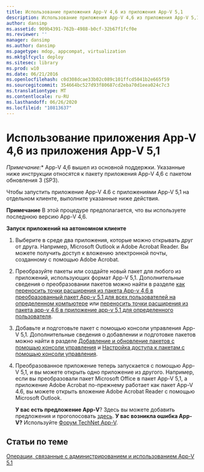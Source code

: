 ```yaml
---
title: Использование приложения App-V 4,6 из приложения App-V 5,1
description: Использование приложения App-V 4,6 из приложения App-V 5,1
author: dansimp
ms.assetid: 909b4391-762b-4988-b0cf-32b67f1fcf0e
ms.reviewer: ''
manager: dansimp
ms.author: dansimp
ms.pagetype: mdop, appcompat, virtualization
ms.mktglfcycl: deploy
ms.sitesec: library
ms.prod: w10
ms.date: 06/21/2016
ms.openlocfilehash: c0d308dcae33b02c089c101ffcd5041b2e665f59
ms.sourcegitcommit: 354664bc527d93f80687cd2eba70d1eea024c7c3
ms.translationtype: MT
ms.contentlocale: ru-RU
ms.lasthandoff: 06/26/2020
ms.locfileid: "10813637"
---
```

# Использование приложения App-V 4,6 из приложения App-V 5,1

*Примечание:** App-V 4,6 вышел из основной поддержки. Указанные ниже инструкции относятся к пакету приложения App-V 4,6 с пакетом обновления 3 (SP3).

Чтобы запустить приложение App-V 4.6 с приложениями App-V 5,1 на отдельном клиенте, выполните указанные ниже действия.

**Примечание**  В этой процедуре предполагается, что вы используете последнюю версию App-V 4,6.

**Запуск приложений на автономном клиенте**

1.  Выберите в среде два приложения, которые можно открывать друг от друга. Например, Microsoft Outlook и Adobe Acrobat Reader. Вы можете получить доступ к вложению электронной почты, созданному с помощью Adobe Acrobat.

2.  Преобразуйте пакеты или создайте новый пакет для любого из приложений, использующих формат App-V 5,1. Дополнительные сведения о преобразовании пакетов можно найти в разделе [как переносить точки расширения из пакета App-v 4,6 в преобразованный пакет App-v 5,1 для всех пользователей на определенном компьютере](how-to-migrate-extension-points-from-an-app-v-46-package-to-a-converted-app-v-51-package-for-all-users-on-a-specific-computer.md) или [переносить точки расширения из пакета app-v 4,6 в приложение app-v 5,1 для определенного пользователя](how-to-migrate-extension-points-from-an-app-v-46-package-to-app-v-51-for-a-specific-user.md).

3.  Добавьте и подготовьте пакет с помощью консоли управления App-V 5,1. Дополнительные сведения о добавлении и подготовке пакетов можно найти в разделе [Добавление и обновление пакетов с помощью консоли управления](how-to-add-or-upgrade-packages-by-using-the-management-console-51-gb18030.md) и [Настройка доступа к пакетам с помощью консоли управления](how-to-configure-access-to-packages-by-using-the-management-console-51.md).

4.  Преобразованное приложение теперь запускается с помощью App-V 5,1, и вы можете открыть одно приложение из другого. Например, если вы преобразовали пакет Microsoft Office в пакет App-V 5,1, а приложение Adobe Acrobat по-прежнему работает как пакет App-V 4.6, вы можете открыть вложение Adobe Acrobat Reader с помощью Microsoft Outlook.

    **У вас есть предложение App-V**? Здесь вы можете добавить предложения и проголосовать [здесь](http://appv.uservoice.com/forums/280448-microsoft-application-virtualization). **У вас возникла ошибка App-V?** Используйте [Форум TechNet App-V](https://social.technet.microsoft.com/Forums/home?forum=mdopappv).

## Статьи по теме


[Операции, связанные с администрированием и использованием App-V 5.1](operations-for-app-v-51.md)

 

 






